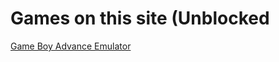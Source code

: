 # Games on this site (Unblocked

[Game Boy Advance Emulator](https://simatalk.github.io/games/gba)

